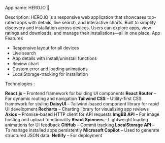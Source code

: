 App name: HERO.IO 📱

Description:
HERO.IO is a responsive web application that showcases top-rated apps with details, live search, and interactive charts. Built to simplify discovery and installation across devices. Users can explore apps, view ratings and downloads, and manage their installations—all in one place.
App Features

- Responsive layout for all devices
- Live search
- App details with install/uninstall functions
- Review chart
- Custom error and loading animations
- LocalStorage-tracking for installation

Technologies :

**React.js** – Frontend framework for building UI components
**React Router** – For dynamic routing and navigation
**Tailwind CSS** – Utility-first CSS framework for styling
**DaisyUI** – Tailwind-based component library for rapid UI development
**Recharts** – Charting library for visualizing app reviews
**Axios** – Promise-based HTTP client for API requests
**ImgBB API** – For image hosting and upload functionality
**React Spinners** – Lightweight loading animations for UI feedback
**GitHub** – Commit tracking
**LocalStorage API** – To manage installed apps persistently
**Microsoft Copilot** – Used to generate structured JSON data.
**Netlify** – For deployment
